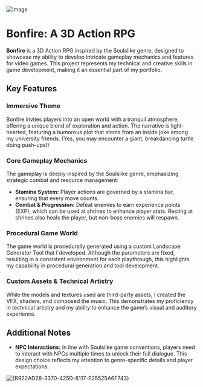 ![image](https://github.com/user-attachments/assets/b40b9f36-c92e-468c-988d-a7c535fdc963)

# Bonfire: A 3D Action RPG

**Bonfire** is a 3D Action RPG inspired by the Soulslike genre, designed to showcase my ability to develop intricate gameplay mechanics and features for video games. This project represents my technical and creative skills in game development, making it an essential part of my portfolio.

## Key Features

### Immersive Theme
Bonfire invites players into an open world with a tranquil atmosphere, offering a unique blend of exploration and action. The narrative is light-hearted, featuring a humorous plot that stems from an inside joke among my university friends. (Yes, you may encounter a giant, breakdancing turtle doing push-ups!)

### Core Gameplay Mechanics
The gameplay is deeply inspired by the Soulslike genre, emphasizing strategic combat and resource management:
- **Stamina System:** Player actions are governed by a stamina bar, ensuring that every move counts.
- **Combat & Progression:** Defeat enemies to earn experience points (EXP), which can be used at shrines to enhance player stats. Resting at shrines also heals the player, but non-boss enemies will respawn.

### Procedural Game World
The game world is procedurally generated using a custom Landscape Generator Tool that I developed. Although the parameters are fixed, resulting in a consistent environment for each playthrough, this highlights my capability in procedural generation and tool development.


### Custom Assets & Technical Artistry
While the models and textures used are third-party assets, I created the VFX, shaders, and composed the music. This demonstrates my proficiency in technical artistry and my ability to enhance the game’s visual and auditory experience.

## Additional Notes

- **NPC Interactions:** In line with Soulslike game conventions, players need to interact with NPCs multiple times to unlock their full dialogue. This design choice reflects my attention to genre-specific details and player expectations.

![{B922AD28-3370-425D-8117-E25525A6F743}](https://github.com/user-attachments/assets/dd7a8d8b-59c1-4b39-9c1c-a30132c40960)

